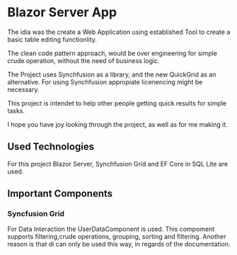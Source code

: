# Blazor Server App 

The idia was the create a Web Application using established Tool to create a basic table editing functionlity.

The clean code pattern approach, would be over engineering for simple crude operation, without the need of business logic.

The Project uses Synchfusion as a library, and the new QuickGrid as an alternative.
For using Synchfusion appropiate licenencing might be necessary.

This project is intendet to help other people getting quick results for simple tasks.

I hope you have joy looking through the project, as well as for me making it.

## Used Technologies

For this project Blazor Server, Synchfusion Grid and EF Core in SQL Lite are used.

## Important Components

### Syncfusion Grid
For Data Interaction the UserDataComponent is used.
This compoment supports filtering,crude operations, grouping, sorting and filtering.
Another reason is that di can only be used this way, in regards of the documentation.

